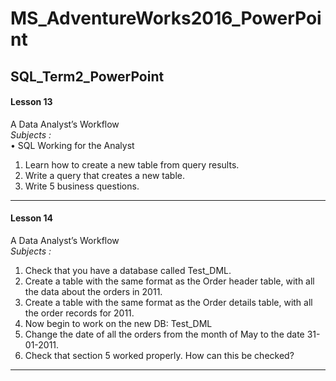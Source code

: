 # MS_AdventureWorks2016_PowerPoint
SQL_Term2_PowerPoint
---
#### Lesson 13 
A Data Analyst’s Workflow    
*Subjects :*   
• SQL Working for the Analyst
1. Learn how to create a new table from query results. 
2. Write a query that creates a new table.
3.  Write 5 business questions.
---
#### Lesson 14  
A Data Analyst’s Workflow    
*Subjects :*   
1. Check that you have a database called Test_DML.
2. Create a table with the same format as the Order header table, with all the data about the orders in 2011. 
3. Create a table with the same format as the Order details table, with all the order records for 2011.
4. Now begin to work on the new DB: Test_DML
5. Change the date of all the orders from the month of May to the date  31-01-2011.
6. Check that section 5 worked properly. How can this be checked?
---
